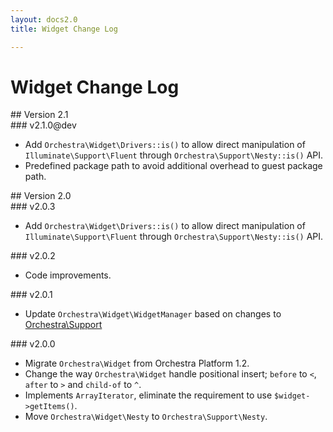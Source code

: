 ```yaml
---
layout: docs2.0
title: Widget Change Log

---
```


# Widget Change Log

<section id="v2.1">
## Version 2.1

<article id="v2.1.0">
### v2.1.0@dev

* Add `Orchestra\Widget\Drivers::is()` to allow direct manipulation of `Illuminate\Support\Fluent` through `Orchestra\Support\Nesty::is()` API.
* Predefined package path to avoid additional overhead to guest package path.

</article>

</section>

<section id="v2.0">
## Version 2.0

<article id="v2.0.3">
### v2.0.3

* Add `Orchestra\Widget\Drivers::is()` to allow direct manipulation of `Illuminate\Support\Fluent` through `Orchestra\Support\Nesty::is()` API.

</article>

<article id="v2.0.2">
### v2.0.2

* Code improvements.

</article>

<article id="v2.0.1">
### v2.0.1

* Update `Orchestra\Widget\WidgetManager` based on changes to [Orchestra\Support](/docs/2.0/components/support/changes#v2.0.2)

</article>

<article id="v2.0.0">
### v2.0.0

* Migrate `Orchestra\Widget` from Orchestra Platform 1.2.
* Change the way `Orchestra\Widget` handle positional insert; `before` to `<`, `after` to `>` and `child-of` to `^`. 
* Implements `ArrayIterator`, eliminate the requirement to use `$widget->getItems()`.
* Move `Orchestra\Widget\Nesty` to `Orchestra\Support\Nesty`.
  
</article>

</section>
